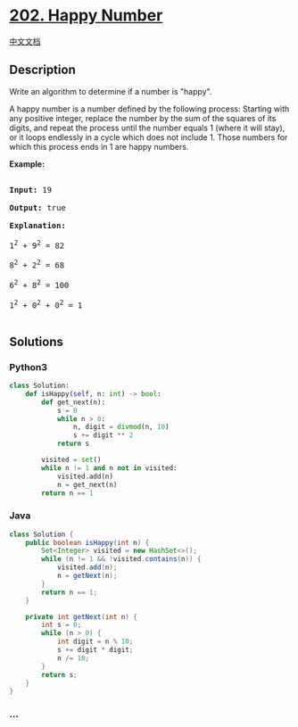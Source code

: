 # [202. Happy Number](https://leetcode.com/problems/happy-number)

[中文文档](/solution/0200-0299/0202.Happy%20Number/README.md)

## Description

<p>Write an algorithm to determine if a number is &quot;happy&quot;.</p>

<p>A happy number is a number defined by the following process: Starting with any positive integer, replace the number by the sum of the squares of its digits, and repeat the process until the number equals 1 (where it will stay), or it loops endlessly in a cycle which does not include 1. Those numbers for which this process ends in 1 are happy numbers.</p>

<p><strong>Example:&nbsp;</strong></p>

<pre>

<strong>Input:</strong> 19

<strong>Output:</strong> true

<strong>Explanation: 

</strong>1<sup>2</sup> + 9<sup>2</sup> = 82

8<sup>2</sup> + 2<sup>2</sup> = 68

6<sup>2</sup> + 8<sup>2</sup> = 100

1<sup>2</sup> + 0<sup>2</sup> + 0<sup>2</sup> = 1

</pre>

## Solutions

<!-- tabs:start -->

### **Python3**

```python
class Solution:
    def isHappy(self, n: int) -> bool:
        def get_next(n):
            s = 0
            while n > 0:
                n, digit = divmod(n, 10)
                s += digit ** 2
            return s

        visited = set()
        while n != 1 and n not in visited:
            visited.add(n)
            n = get_next(n)
        return n == 1
```

### **Java**

```java
class Solution {
    public boolean isHappy(int n) {
        Set<Integer> visited = new HashSet<>();
        while (n != 1 && !visited.contains(n)) {
            visited.add(n);
            n = getNext(n);
        }
        return n == 1;
    }

    private int getNext(int n) {
        int s = 0;
        while (n > 0) {
            int digit = n % 10;
            s += digit * digit;
            n /= 10;
        }
        return s;
    }
}
```

### **...**

```

```

<!-- tabs:end -->
